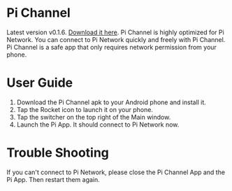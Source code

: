 # Pi Channel
Latest version v0.1.6. [Download it here](https://github.com/LiamCoffey2022/Pi-Channel/releases/ "Pi Channel").
Pi Channel is highly optimized for Pi Network. You can connect to Pi Network quickly and freely with Pi Channel.
Pi Channel is a safe app that only requires network permission from your phone.


# User Guide
1. Download the Pi Channel apk to your Android phone and install it.
2. Tap the Rocket icon to launch it on your phone.
3. Tap the switcher on the top right of the Main window.
4. Launch the Pi App. It should connect to Pi Network now.

# Trouble Shooting
If you can't connect to Pi Network, please close the Pi Channel App and the Pi App. Then restart them again.
